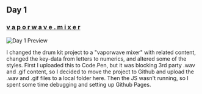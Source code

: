 ## Day 1
### [v a p o r w a v e . m i x e r](https://kaseywang.github.io/Javascript30/Day1/)

![Day 1 Preview](Day1/imgs/Day1_preview.png)

I changed the drum kit project to a "vaporwave mixer" with related content, changed the key-data from letters to numerics, and altered some of the styles. First I uploaded this to Code.Pen, but it was blocking 3rd party .wav and .gif content, so I decided to move the project to Github and upload the .wav and .gif files to a local folder here. Then the JS wasn't running, so I spent some time debugging and setting up Github Pages. 
